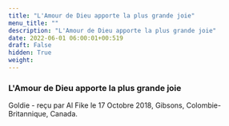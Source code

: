 ```yaml
---
title: "L'Amour de Dieu apporte la plus grande joie"
menu_title: ""
description: "L'Amour de Dieu apporte la plus grande joie"
date: 2022-06-01 06:00:01+00:519
draft: False
hidden: True
weight:
---
```

### L'Amour de Dieu apporte la plus grande joie

Goldie - reçu par Al Fike le 17 Octobre 2018, Gibsons, Colombie-Britannique, Canada.



